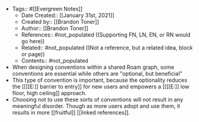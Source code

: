- Tags:: #[[Evergreen Notes]]
    - Date Created:: [[January 31st, 2021]]
    - Created by:: [[Brandon Toner]]
    - Author:: [[Brandon Toner]]
    - References:: #not_populated ((Supporting FN, LN, EN, or RN would go here))
    - Related:: #not_populated ((Not a reference, but a related idea, block or page))
    - Contents:: #not_populated
- When designing conventions within a shared Roam graph, some conventions are essential while others are "optional, but beneficial"
- This type of convention is important, because the optionality reduces the [[[[E:]] barrier to entry]] for new users and empowers a [[[[E:]] low floor, high ceiling]] approach.
- Choosing not to use these sorts of conventions will not result in any meaningful disorder. Though as more users adopt and use them, it results in more [[fruitful]] [[linked references]].
